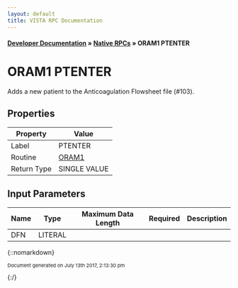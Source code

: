 ```yaml
---
layout: default
title: VISTA RPC Documentation
---
```


#### [Developer Documentation](../index) &#187; [Native RPCs](TableOfContents) &#187; ORAM1 PTENTER<br/>
# ORAM1 PTENTER

Adds a new patient to the Anticoagulation Flowsheet file (#103).

## Properties

Property | Value
--- | ---
Label | PTENTER
Routine | [ORAM1](http://code.osehra.org/dox/Routine_ORAM1_source.html)
Return Type | SINGLE VALUE


## Input Parameters

Name | Type | Maximum Data Length | Required | Description
--- | --- | --- | --- | ---
DFN | LITERAL |  |  | 



{::nomarkdown} <br/><p style="font-size: 11px">Document generated on July 13th 2017, 2:13:30 pm</p>{:/}
